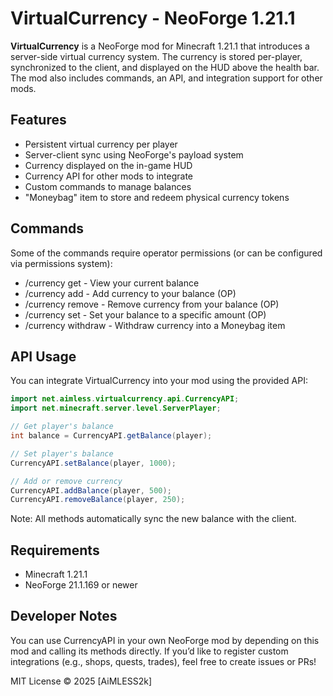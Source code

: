 # VirtualCurrency - NeoForge 1.21.1
 
**VirtualCurrency** is a NeoForge mod for Minecraft 1.21.1 that introduces a server-side virtual currency system. The currency is stored per-player, synchronized to the client, and displayed on the HUD above the health bar. The mod also includes commands, an API, and integration support for other mods.

## Features

- Persistent virtual currency per player
- Server-client sync using NeoForge's payload system
- Currency displayed on the in-game HUD
- Currency API for other mods to integrate
- Custom commands to manage balances
- "Moneybag" item to store and redeem physical currency tokens

## Commands
Some of the commands require operator permissions (or can be configured via permissions system):
- /currency get <playerName> - View your current balance
- /currency add <amount> - Add currency to your balance (OP)
- /currency remove <amount> - Remove currency from your balance (OP)
- /currency set <amount> - Set your balance to a specific amount (OP)
- /currency withdraw <amount> - Withdraw currency into a Moneybag item

## API Usage

You can integrate VirtualCurrency into your mod using the provided API:

```java
import net.aimless.virtualcurrency.api.CurrencyAPI;
import net.minecraft.server.level.ServerPlayer;

// Get player's balance
int balance = CurrencyAPI.getBalance(player);

// Set player's balance
CurrencyAPI.setBalance(player, 1000);

// Add or remove currency
CurrencyAPI.addBalance(player, 500);
CurrencyAPI.removeBalance(player, 250);
```
Note: All methods automatically sync the new balance with the client.

## Requirements
 - Minecraft 1.21.1
 - NeoForge 21.1.169 or newer

## Developer Notes
You can use CurrencyAPI in your own NeoForge mod by depending on this mod and calling its methods directly. If you’d like to register custom integrations (e.g., shops, quests, trades), feel free to create issues or PRs!

MIT License © 2025 [AiMLESS2k]
